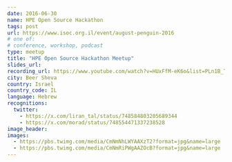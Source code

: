 ```yaml
---
date: 2016-06-30
name: HPE Open Source Hackathon
tags: post
url: https://www.isoc.org.il/event/august-penguin-2016
# one of:
# conference, workshop, podcast
type: meetup
title: "HPE Open Source Hackathon Meetup"
slides_url:
recording_url: https://www.youtube.com/watch?v=HUxFfM-eK6o&list=PLn1B_TbSSPfocr49B2guv_uukMjRCVdKz&index=13
city: Beer Sheva
country: Israel
country_code: IL
language: Hebrew
recognitions:
  twitter:
    - https://x.com/liran_tal/status/748584803205689344
    - https://x.com/morad/status/748554471337238528
image_header:
images:
  - https://pbs.twimg.com/media/CmNmNhLWYAAXzT2?format=jpg&name=large
  - https://pbs.twimg.com/media/CmNmRiPWgAAZOcB?format=jpg&name=large
---
```

